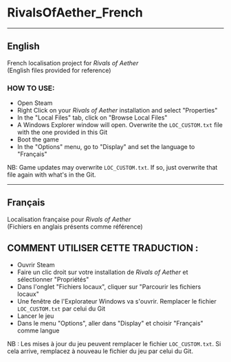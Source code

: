 # RivalsOfAether_French

***

## English

French localisation project for *Rivals of Aether*  
(English files provided for reference)

### HOW TO USE:
- Open Steam
- Right Click on your *Rivals of Aether* installation and select "Properties"
- In the "Local Files" tab, click on "Browse Local Files"
- A Windows Explorer window will open. Overwrite the `LOC_CUSTOM.txt` file with the one provided in this Git
- Boot the game
- In the "Options" menu, go to "Display" and set the language to "Français"

NB: Game updates may overwrite `LOC_CUSTOM.txt`. If so, just overwrite that file again with what's in the Git.

***

## Français

Localisation française pour *Rivals of Aether*  
(Fichiers en anglais présents comme référence)

## COMMENT UTILISER CETTE TRADUCTION :
- Ouvrir Steam  
- Faire un clic droit sur votre installation de *Rivals of Aether* et sélectionner "Propriétés"
- Dans l'onglet "Fichiers locaux", cliquer sur "Parcourir les fichiers locaux"
- Une fenêtre de l'Explorateur Windows va s'ouvrir. Remplacer le fichier `LOC_CUSTOM.txt` par celui du Git
- Lancer le jeu
- Dans le menu "Options", aller dans "Display" et choisir "Français" comme langue

NB : Les mises à jour du jeu peuvent remplacer le fichier `LOC_CUSTOM.txt`. Si cela arrive, remplacez à nouveau le fichier du jeu par celui du Git.